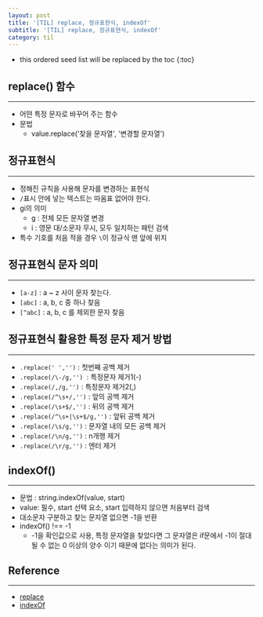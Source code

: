 ```yaml
---
layout: post
title: '[TIL] replace, 정규표현식, indexOf'
subtitle: '[TIL] replace, 정규표현식, indexOf'
category: til
---
```


<!-- prettier-ignore -->
* this ordered seed list will be replaced by the toc 
{:toc}

## replace() 함수

---

- 어떤 특정 문자로 바꾸어 주는 함수
- 문법
  - value.replace('찾을 문자열', '변경할 문자열')

## 정규표현식

---

- 정해진 규칙을 사용해 문자를 변경하는 표현식
- `/`표시 안에 넣는 텍스트는 따옴표 없어야 한다.
- gi의 의미
  - g : 전체 모든 문자열 변경
  - i : 영문 대/소문자 무시, 모두 일치하는 패턴 검색
- 특수 기호를 처음 적을 경우 `\`이 정규식 맨 앞에 위치

## 정규표현식 문자 의미

---

- `[a-z]` : a ~ z 사이 문자 찾는다.
- `[abc]` : a, b, c 중 하나 찾음
- `[^abc]` : a, b, c 를 제외한 문자 찾음

## 정규표현식 활용한 특정 문자 제거 방법

---

- `.replace(' ','')` : 첫번째 공백 제거
- `.replace(/\-/g,'')`  : 특정문자 제거1(-)
- `.replace(/,/g,'')` : 특정문자 제거2(,)
- `.replace(/^\s+/,'')` : 앞의 공백 제거
- `.replace(/\s+$/,'')` : 뒤의 공백 제거
- `.replace(/^\s+|\s+$/g,'')` : 앞뒤 공백 제거
- `.replace(/\s/g,'')` : 문자열 내의 모든 공백 제거
- `.replace(/\n/g,'')` : n개행 제거
- `.replace(/\r/g,'')` : 엔터 제거

## indexOf()

---

- 문법 : string.indexOf(value, start)
- value: 필수, start 선택 요소, start 입력하지 않으면 처음부터 검색
- 대소문자 구분하고 찾는 문자열 없으면 -1을 반환
- indexOf() !== -1
  - -1을 확인값으로 사용, 특정 문자열을 찾았다면 그 문자열은 if문에서 -1이 절대 될 수 없는 0 이상의 양수 이기 때문에 없다는 의미가 된다.

## Reference

---

- [replace](https://ninearies.tistory.com/177)
- [indexOf](https://www.codingfactory.net/10402)
